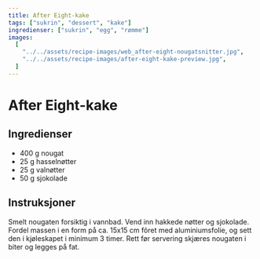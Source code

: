 ```yaml
---
title: After Eight-kake
tags: ["sukrin", "dessert", "kake"]
ingredienser: ["sukrin", "egg", "rømme"]
images:
  [
    "../../assets/recipe-images/web_after-eight-nougatsnitter.jpg",
    "../../assets/recipe-images/after-eight-kake-preview.jpg",
  ]
---
```


# After Eight-kake

## Ingredienser

- 400 g nougat
- 25 g hasselnøtter
- 25 g valnøtter
- 50 g sjokolade

## Instruksjoner

Smelt nougaten forsiktig i vannbad. Vend inn hakkede nøtter og sjokolade. Fordel massen i en form på ca. 15x15 cm fôret med aluminiumsfolie, og sett den i kjøleskapet i minimum 3 timer. Rett før servering skjæres nougaten i biter og legges på fat.
